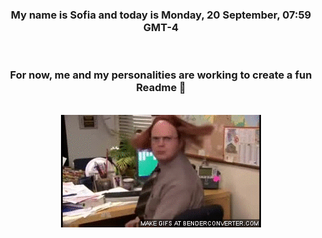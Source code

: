 


<div align="center">
<h3 >My name is Sofia and today is Monday, 20 September, 07:59 GMT-4</h3><br>
<h3 >For now, me and my personalities are working to create a fun Readme 👋
</h3><br>
<img src='img/dwight.gif' alt='working...'/>
</div>
